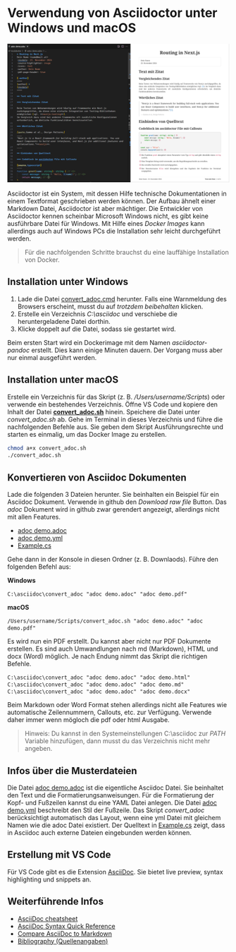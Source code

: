 # Verwendung von Asciidoctor unter Windows und macOS

![](comparison_2046.png)

Asciidoctor ist ein System, mit dessen Hilfe technische Dokumentationen in einem Textformat geschrieben werden können.
Der Aufbau ähnelt einer Markdown Datei, Asciidoctor ist aber mächtiger.
Die Entwickler von Asciidoctor kennen scheinbar Microsoft Windows nicht, es gibt keine ausführbare Datei für Windows.
Mit Hilfe eines *Docker Images* kann allerdings auch auf Windows PCs die Installation sehr leicht durchgeführt werden.

> Für die nachfolgenden Schritte brauchst du eine lauffähige Installation von Docker.

## Installation unter Windows

1. Lade die Datei [convert_adoc.cmd](convert_adoc.cmd) herunter.
   Falls eine Warnmeldung des Browsers erscheint, musst du auf *trotzdem beibehalten* klicken.
2. Erstelle ein Verzeichnis *C:\asciidoc* und verschiebe die heruntergeladene Datei dorthin.
3. Klicke doppelt auf die Datei, sodass sie gestartet wird.

Beim ersten Start wird ein Dockerimage mit dem Namen *asciidoctor-pandoc* erstellt.
Dies kann einige Minuten dauern.
Der Vorgang muss aber nur einmal ausgeführt werden.

## Installation unter macOS

Erstelle ein Verzeichnis für das Skript (z. B. */Users/username/Scripts*) oder verwende ein bestehendes Verzeichnis.
Öffne VS Code und kopiere den Inhalt der Datei **[convert_adoc.sh](convert_adoc.sh)** hinein.
Speichere die Datei unter *convert_adoc.sh* ab.
Gehe im Terminal in dieses Verzeichnis und führe die nachfolgenden Befehle aus.
Sie geben dem Skript Ausführungsrechte und starten es einmalig, um das Docker Image zu erstellen.

```bash
chmod a+x convert_adoc.sh
./convert_adoc.sh
```

## Konvertieren von Asciidoc Dokumenten

Lade die folgenden 3 Dateien herunter.
Sie beinhalten ein Beispiel für ein Asciidoc Dokument.
Verwende in github den *Download raw file* Button.
Das *adoc* Dokument wird in github zwar gerendert angezeigt, allerdings nicht mit allen Features.

- [adoc demo.adoc](adoc%20demo.adoc)
- [adoc demo.yml](adoc%20demo.yml)
- [Example.cs](Example.cs)

Gehe dann in der Konsole in diesen Ordner (z. B. Downlaods).
Führe den folgenden Befehl aus:

**Windows**
```
C:\asciidoc\convert_adoc "adoc demo.adoc" "adoc demo.pdf"
```

**macOS**
```
/Users/username/Scripts/convert_adoc.sh "adoc demo.adoc" "adoc demo.pdf"
```

Es wird nun ein PDF erstellt.
Du kannst aber nicht nur PDF Dokumente erstellen.
Es sind auch Umwandlungen nach md (Markdown), HTML und docx (Word) möglich.
Je nach Endung nimmt das Skript die richtigen Befehle.

```
C:\asciidoc\convert_adoc "adoc demo.adoc" "adoc demo.html"
C:\asciidoc\convert_adoc "adoc demo.adoc" "adoc demo.md"
C:\asciidoc\convert_adoc "adoc demo.adoc" "adoc demo.docx"
```

Beim Markdown oder Word Format stehen allerdings nicht alle Features wie automatische Zeilennummern, Callouts, etc. zur Verfügung.
Verwende daher immer wenn mögloch die pdf oder html Ausgabe.

> Hinweis: Du kannst in den Systemeinstellungen C:\asciidoc zur *PATH* Variable hinzufügen, dann musst du das Verzeichnis nicht mehr angeben.

## Infos über die Musterdateien

Die Datei [adoc demo.adoc](adoc%20demo.adoc) ist die eigentliche Asciidoc Datei.
Sie beinhaltet den Text und die Formatierungsanweisungen.
Für die Formatierung der Kopf- und Fußzeilen kannst du eine YAML Datei anlegen.
Die Datei [adoc demo.yml](adoc%20demo.yml) beschreibt den Stil der Fußzeile.
Das Skript *convert_adoc* berücksichtigt automatisch das Layout, wenn eine yml Datei mit gleichem Namen wie die adoc Datei existiert.
Der Quelltext in [Example.cs](Example.cs) zeigt, dass in Asciidoc auch externe Dateien eingebunden werden können.

## Erstellung mit VS Code

Für VS Code gibt es die Extension [AsciiDoc](https://marketplace.visualstudio.com/items?itemName=asciidoctor.asciidoctor-vscode).
Sie bietet live preview, syntax highlighting und snippets an.

## Weiterführende Infos

- [AsciiDoc cheatsheet](https://powerman.name/doc/asciidoc)
- [AsciiDoc Syntax Quick Reference](https://docs.asciidoctor.org/asciidoc/latest/syntax-quick-reference/)
- [Compare AsciiDoc to Markdown](https://docs.asciidoctor.org/asciidoc/latest/asciidoc-vs-markdown/)
- [Bibliography (Quellenangaben)](https://docs.asciidoctor.org/asciidoc/latest/sections/bibliography/)

